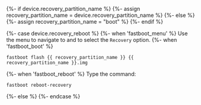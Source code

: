 {%- if device.recovery_partition_name %}
    {%- assign recovery_partition_name = device.recovery_partition_name %}
{%- else %}
    {%- assign recovery_partition_name = "boot" %}
{%- endif %}

{%- case device.recovery_reboot %}
{%- when 'fastboot_menu' %}
Use the menu to navigate to and to select the `Recovery` option.
{%- when 'fastboot_boot' %}
```
fastboot flash {{ recovery_partition_name }} {{ recovery_partition_name }}.img
```
{%- when 'fastboot_reboot' %}
Type the command:
```
fastboot reboot-recovery
```
{%- else %}
{%- endcase %}